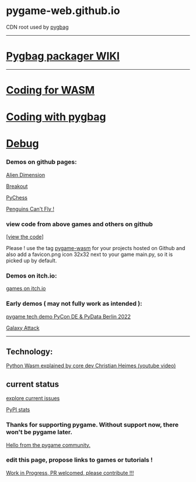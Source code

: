 # pygame-web.github.io
CDN root used by [pygbag](https://pypi.org/project/pygbag/)

___

# [Pygbag packager WIKI](https://pygame-web.github.io/wiki/pygbag/)

___

# [Coding for WASM](https://pygame-web.github.io/wiki/python-wasm/)

# [Coding with pygbag](https://pygame-web.github.io/wiki/pygbag-code/)

# [Debug](https://pygame-web.github.io/wiki/pygbag-debug/)

### Demos on github pages:

[Alien Dimension](https://pmp-p.github.io/pygame-alien-dimension-wasm/)

[Breakout](https://pmp-p.github.io/pygame-breakout-wasm/index.html)

[PyChess](https://pmp-p.github.io/pygame-pychess-wasm/index.html)

[Penguins Can't Fly !](https://pmp-p.github.io/pygame-PenguinsCantFly-wasm/)

### view code from above games and others on github

[[view the code]](https://github.com/pmp-p?tab=repositories&q=pygame-.-wasm&sort=name)

Please ! use the tag [pygame-wasm](https://github.com/topics/pygame-wasm) for your projects hosted on Github
and also add a favicon.png icon 32x32 next to your game main.py, so it is picked up by default.


### Demos on itch.io:

[games on itch.io](https://itch.io/c/2563651/pygame-wasm)


### Early demos ( may not fully work as intended ):

[pygame tech demo PyCon DE & PyData Berlin 2022](https://pmp-p.github.io/pygame-wasm/)

[Galaxy Attack](https://pmp-p.github.io/pygame-galaxy-attack-wasm/)


___

## Technology:

[Python Wasm explained by core dev Christian Heimes (youtube video)](https://www.youtube.com/watch?v=oa2LllRZUlU)


## current status

[explore current issues](https://github.com/pygame-web/pygbag/issues)

[PyPI stats](https://pepy.tech/project/pygbag)


### Thanks for supporting pygame. Without support now, there won't be pygame later.

[Hello from the pygame community.](https://www.pygame.org/contribute.html)



### edit this page, propose links to games or tutorials !

[Work in Progress, PR welcomed, please contribute !!!](https://github.com/pygame-web/pygame-web.github.io/edit/main/README.md)


